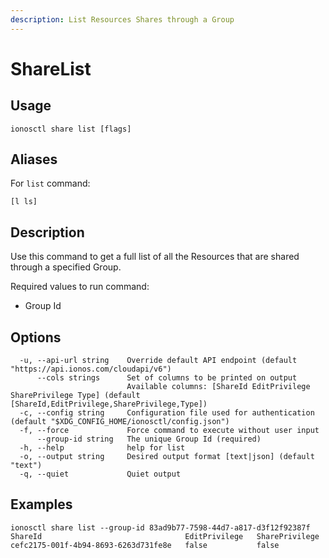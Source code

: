 ```yaml
---
description: List Resources Shares through a Group
---
```


# ShareList

## Usage

```text
ionosctl share list [flags]
```

## Aliases

For `list` command:
```text
[l ls]
```

## Description

Use this command to get a full list of all the Resources that are shared through a specified Group.

Required values to run command:

* Group Id

## Options

```text
  -u, --api-url string    Override default API endpoint (default "https://api.ionos.com/cloudapi/v6")
      --cols strings      Set of columns to be printed on output 
                          Available columns: [ShareId EditPrivilege SharePrivilege Type] (default [ShareId,EditPrivilege,SharePrivilege,Type])
  -c, --config string     Configuration file used for authentication (default "$XDG_CONFIG_HOME/ionosctl/config.json")
  -f, --force             Force command to execute without user input
      --group-id string   The unique Group Id (required)
  -h, --help              help for list
  -o, --output string     Desired output format [text|json] (default "text")
  -q, --quiet             Quiet output
```

## Examples

```text
ionosctl share list --group-id 83ad9b77-7598-44d7-a817-d3f12f92387f 
ShareId                                EditPrivilege   SharePrivilege
cefc2175-001f-4b94-8693-6263d731fe8e   false           false
```

